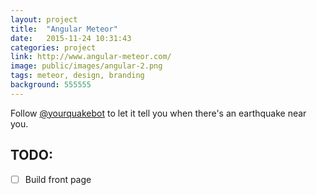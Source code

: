 ```yaml
---
layout: project
title:  "Angular Meteor"
date:   2015-11-24 10:31:43
categories: project
link: http://www.angular-meteor.com/
image: public/images/angular-2.png
tags: meteor, design, branding
background: 555555
---
```

Follow [@yourquakebot](https://twitter.com/yourquakebot) to let it tell you when there's an earthquake near you.

## TODO:

* [ ] Build front page
